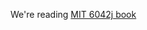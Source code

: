 We're reading [MIT 6042j book](https://ocw.mit.edu/courses/6-042j-mathematics-for-computer-science-fall-2010/pages/readings/)
